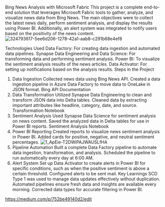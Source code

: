 Bing News Analysis with Microsoft Fabric
This project is a complete end-to-end solution that leverages Microsoft Fabric tools to gather, analyze, and visualize news data from Bing News. The main objectives were to collect the latest news daily, perform sentiment analysis, and display the results using Power BI. Additionally, an alert system was integrated to notify users based on the positivity of the news content.
![324793617-5ee6d206-1278-42a1-aab8-c291b68e4ef8](https://github.com/user-attachments/assets/f6a9643f-f6ea-45a8-a837-f82660387c8e)

Technologies Used
Data Factory: For creating data ingestion and automated data pipelines.
Synapse Data Engineering and Data Science: For transforming data and performing sentiment analysis.
Power BI: To visualize the sentiment analysis results of the news articles.
Data Activator: For setting up notifications based on the analysis results.
Steps in the Project
1. Data Ingestion
Collected news data using Bing News API.
Created a data ingestion pipeline in Azure Data Factory to move data to OneLake in JSON format.
Bing API Documentation
2. Data Transformation
Utilized Synapse Data Engineering to clean and transform JSON data into Delta tables.
Cleaned data by extracting important attributes like headline, category, date, and source.
Transformation Notebook
3. Sentiment Analysis
Used Synapse Data Science for sentiment analysis on news content.
Saved the analyzed data in Delta tables for use in Power BI reports.
Sentiment Analysis Notebook
4. Power BI Reporting
Created reports to visualize news sentiment analysis in Power BI.
Added cards for positive, negative, and neutral sentiment percentages.
![1_ApEie-T2DWiPAJWAUSLfHA](https://github.com/user-attachments/assets/6daafa30-8ada-40d7-b442-f1b6afa01b97)
6. Pipeline Automation
Built a complete Data Factory pipeline to automate data ingestion, transformation, and analysis.
Scheduled the pipeline to run automatically every day at 6:00 AM.
7. Alert System
Set up Data Activator to create alerts in Power BI for specific conditions, such as when the positive sentiment is above a certain threshold.
Configured alerts to be sent mail.
Key Learnings
SCD Type 1 was used to manage data updates effectively without duplication.
Automated pipelines ensure fresh data and insights are available every morning.
Corrected data types for accurate filtering in Power BI.

https://medium.com/p/752be49140d2/edit
